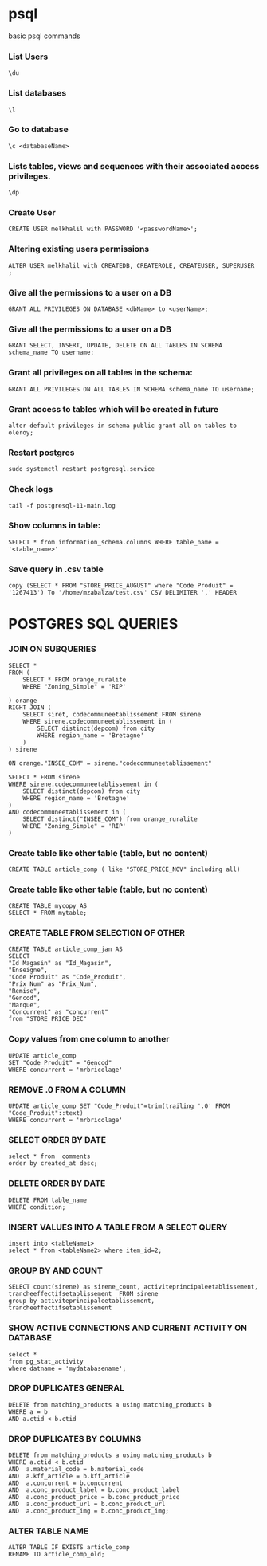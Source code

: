 # psql
basic psql commands

### List Users
```\du```

### List databases
```\l```

### Go to database
```\c <databaseName>```

### Lists tables, views and sequences with their associated access privileges.
```\dp```

### Create User
```CREATE USER melkhalil with PASSWORD '<passwordName>';```

### Altering existing users permissions
```ALTER USER melkhalil with CREATEDB, CREATEROLE, CREATEUSER, SUPERUSER ;```

### Give all the permissions to a user on a DB
```GRANT ALL PRIVILEGES ON DATABASE <dbName> to <userName>;```

### Give all the permissions to a user on a DB
```GRANT SELECT, INSERT, UPDATE, DELETE ON ALL TABLES IN SCHEMA schema_name TO username;```


### Grant all privileges on all tables in the schema:
```GRANT ALL PRIVILEGES ON ALL TABLES IN SCHEMA schema_name TO username;```

### Grant access to tables which will be created in future
```
alter default privileges in schema public grant all on tables to oleroy;
```

### Restart postgres
```
sudo systemctl restart postgresql.service
```

### Check logs
```
tail -f postgresql-11-main.log
```

### Show columns in table:
```SELECT * from information_schema.columns WHERE table_name = '<table_name>'```

### Save query in .csv table
```copy (SELECT * FROM "STORE_PRICE_AUGUST" where "Code Produit" = '1267413') To '/home/mzabalza/test.csv' CSV DELIMITER ',' HEADER```

# POSTGRES SQL QUERIES

### JOIN ON SUBQUERIES
```
SELECT *
FROM (
	SELECT * FROM orange_ruralite
	WHERE "Zoning_Simple" = 'RIP'
	
) orange
RIGHT JOIN (
	SELECT siret, codecommuneetablissement FROM sirene
	WHERE sirene.codecommuneetablissement in (
		SELECT distinct(depcom) from city
		WHERE region_name = 'Bretagne'
	)
) sirene
	
ON orange."INSEE_COM" = sirene."codecommuneetablissement"
```
```
SELECT * FROM sirene
WHERE sirene.codecommuneetablissement in (
	SELECT distinct(depcom) from city
	WHERE region_name = 'Bretagne'
)
AND codecommuneetablissement in (
	SELECT distinct("INSEE_COM") from orange_ruralite
	WHERE "Zoning_Simple" = 'RIP'
)
```

### Create table like other table (table, but no content)
```CREATE TABLE article_comp ( like "STORE_PRICE_NOV" including all)```


### Create table like other table (table, but no content)
```
CREATE TABLE mycopy AS
SELECT * FROM mytable;
```
### CREATE TABLE FROM SELECTION OF OTHER
```
CREATE TABLE article_comp_jan AS
SELECT 
"Id Magasin" as "Id_Magasin",
"Enseigne",
"Code Produit" as "Code_Produit",
"Prix Num" as "Prix_Num",
"Remise",
"Gencod",
"Marque",
"Concurrent" as "concurrent"
from "STORE_PRICE_DEC"
```

### Copy values from one column to another
```
UPDATE article_comp
SET "Code_Produit" = "Gencod"
WHERE concurrent = 'mrbricolage'
```

### REMOVE .0 FROM A COLUMN
```
UPDATE article_comp SET "Code_Produit"=trim(trailing '.0' FROM "Code_Produit"::text)
WHERE concurrent = 'mrbricolage'
```

### SELECT ORDER BY DATE
```
select * from  comments
order by created_at desc;
```

### DELETE ORDER BY DATE
```
DELETE FROM table_name
WHERE condition;
```

### INSERT VALUES INTO A TABLE FROM A SELECT QUERY
```
insert into <tableName1>
select * from <tableName2> where item_id=2;
```

### GROUP BY AND COUNT
```
SELECT count(sirene) as sirene_count, activiteprincipaleetablissement, trancheeffectifsetablissement  FROM sirene
group by activiteprincipaleetablissement, trancheeffectifsetablissement
```

### SHOW ACTIVE CONNECTIONS AND CURRENT ACTIVITY ON DATABASE
```
select *
from pg_stat_activity
where datname = 'mydatabasename';
```

### DROP DUPLICATES GENERAL
```
DELETE from matching_products a using matching_products b
WHERE a = b 
AND a.ctid < b.ctid
```

### DROP DUPLICATES BY COLUMNS
```
DELETE from matching_products a using matching_products b
WHERE a.ctid < b.ctid
AND  a.material_code = b.material_code
AND  a.kff_article = b.kff_article
AND  a.concurrent = b.concurrent
AND  a.conc_product_label = b.conc_product_label
AND  a.conc_product_price = b.conc_product_price
AND  a.conc_product_url = b.conc_product_url
AND  a.conc_product_img = b.conc_product_img;
```
### ALTER TABLE NAME
```
ALTER TABLE IF EXISTS article_comp
RENAME TO article_comp_old;



